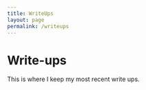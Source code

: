 ```yaml
---
title: WriteUps
layout: page
permalink: /writeups
---
```


# Write-ups

This is where I keep my most recent write ups.
